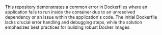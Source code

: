 This repository demonstrates a common error in Dockerfiles where an application fails to run inside the container due to an unresolved dependency or an issue within the application's code. The initial Dockerfile lacks crucial error handling and debugging steps, while the solution emphasizes best practices for building robust Docker images.